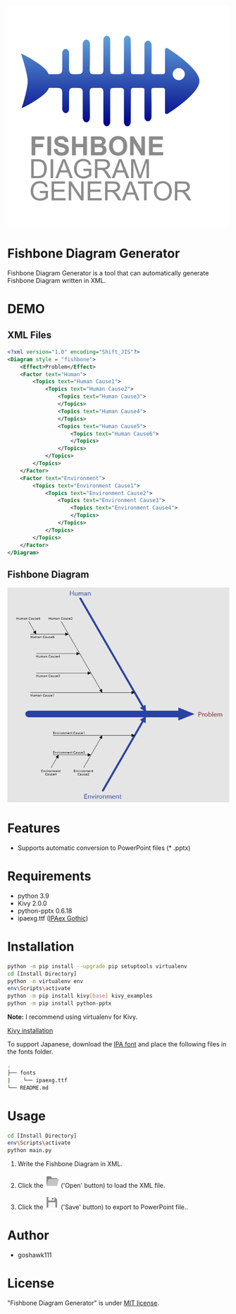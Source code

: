 ![Fishbone Diagram Generator](./images/logo.png)
# Fishbone Diagram Generator
 
Fishbone Diagram Generator is a tool that can automatically generate Fishbone Diagram written in XML.

# DEMO
## XML Files
```xml
<?xml version="1.0" encoding="Shift_JIS"?>
<Diagram style = "fishbone">
    <Effect>Problem</Effect>
    <Factor text="Human">
        <Topics text="Human Cause1">
            <Topics text="Human Cause2">
                <Topics text="Human Cause3">
                </Topics>
                <Topics text="Human Cause4">
                </Topics>
                <Topics text="Human Cause5">
                    <Topics text="Human Cause6">
                    </Topics>
                </Topics>
            </Topics>
        </Topics>
    </Factor>
    <Factor text="Environment">
        <Topics text="Environment Cause1">
            <Topics text="Environment Cause2">
                <Topics text="Environment Cause3">
                    <Topics text="Environment Cause4">
                    </Topics>
                </Topics>
            </Topics>
        </Topics>
    </Factor>
</Diagram>
```
## Fishbone Diagram
![Fishbone Diagram Sample](./images/sample.png)
 
# Features
* Supports automatic conversion to PowerPoint files (* .pptx)
 
# Requirements
 
* python 3.9
* Kivy 2.0.0
* python-pptx 0.6.18
* ipaexg.ttf ([IPAex Gothic](https://moji.or.jp/ipafont/))

# Installation
 
```bash
python -m pip install --upgrade pip setuptools virtualenv
cd [Install Directory]
python -m virtualenv env
env\Scripts\activate
python -m pip install kivy[base] kivy_examples
python -m pip install python-pptx
```
**Note:**  I recommend using virtualenv for Kivy.

[Kivy installation](https://kivy.org/doc/stable/gettingstarted/installation.html)

To support Japanese, download the [IPA font](https://moji.or.jp/ipafont/ipafontdownload/) and place the following files in the fonts folder.

```bash
.
├── fonts
|    └── ipaexg.ttf
└── README.md
```

# Usage

```bash
cd [Install Directory]
env\Scripts\activate
python main.py
```
1. Write the Fishbone Diagram in XML.

2. Click the ![open button](./images/open1.png) ('Open' button) to load the XML file.

3. Click the ![save button](./images/save1.png) ('Save' button) to export to PowerPoint file..


# Author
 
* goshawk111
 
# License
 
"Fishbone Diagram Generator" is under [MIT license](https://en.wikipedia.org/wiki/MIT_License).
 